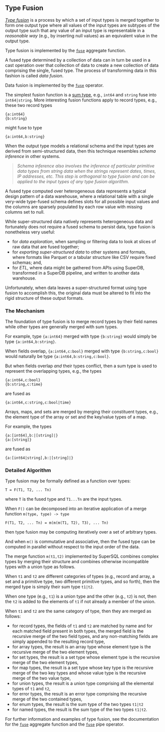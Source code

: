  ## Type Fusion

[_Type fusion_](https://openproceedings.org/2017/conf/edbt/paper-62.pdf)
is a process by which a set of input types is merged together 
to form one output type where all values of the input types are subtypes
of the output type such that any value of an input type is representable in
a _reasonable way_ (e.g., by inserting null values) as an equivalent value
in the output type.

Type fusion is implemented by the [`fuse`](./aggregates/fuse.md) aggregate function.

A fused type determined by a collection of data can in turn be used in a
cast operation over that collection of data to create a new collection of
data comprising the single, fused type.  The process of transforming data
in this fashion is called _data fusion_.

Data fusion is implemented by the [`fuse`](./operators/fuse.md) operator.

The simplest fusion function is a
[sum type](https://en.wikipedia.org/wiki/Tagged_union), e.g., `int64` and `string` fuse
into `int64|string`.  More interesting fusion functions apply to record types, e.g.,
these two record types
```
{a:int64}
{b:string}
```
might fuse to type
```
{a:int64,b:string}
```

When the output type models a relational schema and the input types are derived
from semi-structured data, then this technique resembles
_schema inference_ in other systems.

> _Schema inference also involves the inference of particular primitive data types from
> string data when the strings represent dates, times, IP addresses, etc.
> This step is orthogonal to type fusion and can be applied to the input 
> types of any type fusion algorithm._

A fused type computed over heterogeneous data represents a typical
design pattern of a data warehouse, where a relational table
with a single very-wide type-fused schema defines slots for all possible
input values and the columns are sparsely populated by each row value
with missing columns set to null.

While super-structured data natively represents heterogeneous data and
fortunately does not require a fused schema to persist data, type fusion
is nonetheless very useful:
* for _data exploration_, when sampling or filtering data to look at
slices of raw data that are fused together;
* for _exporting super-structured data_ to other systems and formats,
where formats like Parquet or a tabular structure like CSV require fixed schemas; and,
* for _ETL_, where data might be gathered from APIs using SuperDB,
transformed in a SuperDB pipeline, and written to another data warehouse.

Unfortunately, when data leaves a super-structured format using
type fusion to accomplish this, the original data must be altered
to fit into the rigid structure of these output formats.

### The Mechanism

The foundation of type fusion is to merge record types by their field names
while other types are generally merged with sum types.

For example, type `{a:int64}` merged with type `{b:string}`
would simply be type `{a:int64,b:string}`.

When fields overlap, `{a:int64,c:bool}` merged with type `{b:string,c:bool}`
would naturally be type `{a:int64,b:string,c:bool}`.

But when fields overlap _and_ their types conflict,
then a sum type is used to represent the overlapping types,
e.g., the types
```
{a:int64,c:bool}
{b:string,c:time}
```
are fused as
```
{a:int64,c:string,c:bool|time}
```

Arrays, maps, and sets are merged by merging their constituent types, e.g.,
the element type of the array or set and the key/value types of a map.

For example, the types
```
{a:[int64],b:|[string]|}
{a:[string]}
```
are fused as
```
{a:[int64|string],b:|[string]|}
```

### Detailed Algorithm

Type fusion may be formally defined as a function over types:
```
T = F(T1, T2, ... Tn)
```
where `T` is the fused type and `T1...Tn` are the input types.

When `F()` can be decomposed into an iterative application
of a merge function `m(type, type) -> type`
```
F(T1, T2, ... Tn) = m(m(m(T1, T2), T3), ... Tn)
```
then type fusion may be computing iteratively over a set of arbitrary types.

And when `m()` is commutative and associative, then the fused type can be computed
in parallel without respect to the input order of the data.

The merge function `m(t1,t2)` implemented by SuperSQL combines complex types 
by merging their structure and combines otherwise incompatible types
with a union type as follows.

When `t1` and `t2` are different categories of types (e.g., record and array,
a set and a primitive type, two different primitive types, and so forth), then
the merged type is simply their sum type `t1|t2`.

When one type (e.g., `t1`) is a union type and the other (e.g., `t2`) is not, 
then the `t2` is added to the elements of `t1` if not already a member of
the union.

When `t1` and `t2` are the same category of type, then they are merged as follows:
* for record types, the fields of `t1` and `t2` are matched by name and for
each matched field present in both types, the merged field is the recursive
merge of the two field types, and any non-matching fields are simply appended to
the resulting record type,
* for array types, the result is an array type whose element type is the recursive
merge of the two element types,
* for set types, the result is a set type whose element type is the recursive
merge of the two element types,
* for map types, the result is a set type whose key type is the recursive
merge of the two key types and whose value type is the recursive merge of the two
value type,
* for union types, the result is a union type comprising all the elemental types of
`t1` and `t2`,
* for error types, the result is an error type comprising the recursive merge of 
the two contained types,
* for enum types, the result is the sum type of the two types `t1|t2`
* for named types, the result is the sum type of the two types `t1|t2`.


For further information and examples of type fusion, see the documentation for the
[`fuse`](./aggregates/fuse.md) aggregate function and the
[`fuse`](./operators/fuse.md) pipe operator.


